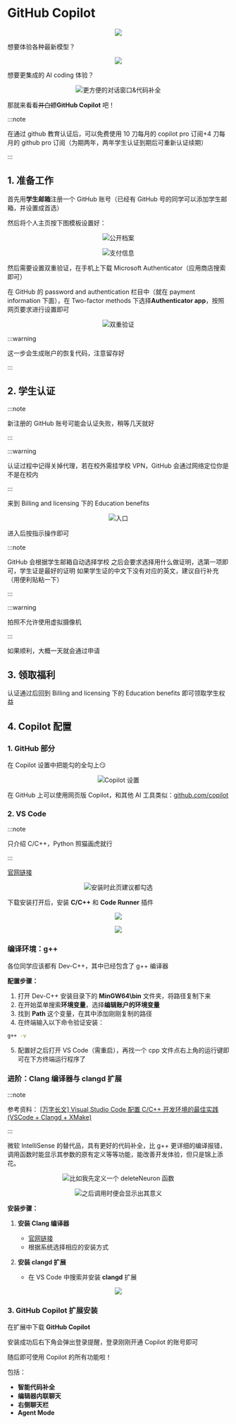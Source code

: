 # GitHub Copilot

<div style="text-align: center;">

![](https://cloud.tsinghua.edu.cn/f/9f1f76c21f1a4b99b11c/?dl=1)

</div>

想要体验各种最新模型？

<div style="text-align: center;">

![](https://cloud.tsinghua.edu.cn/f/5ebd11963c4a432db045/?dl=1)

</div>

想要更集成的 AI coding 体验？

<div style="text-align: center;">

![更方便的对话窗口&代码补全](https://cloud.tsinghua.edu.cn/f/962377f286c848f7aab6/?dl=1)

</div>

那就来看看~~并白嫖~~**GitHub Copilot** 吧！

:::note

在通过 github 教育认证后，可以免费使用 10 刀每月的 copilot pro 订阅+4 刀每月的 github pro 订阅（为期两年，两年学生认证到期后可重新认证续期）

:::

## 1. 准备工作

首先用**学生邮箱**注册一个 GitHub 账号（已经有 GitHub 号的同学可以添加学生邮箱，并设置成首选）

然后将个人主页按下图模板设置好：

<div style="text-align: center;">

![公开档案](https://cloud.tsinghua.edu.cn/f/00c752a6701241b3a6f1/?dl=1)

</div>

<div style="text-align: center;">

![支付信息](https://cloud.tsinghua.edu.cn/f/fecb151fb46b40848469/?dl=1)

</div>

然后需要设置双重验证，在手机上下载 Microsoft Authenticator（应用商店搜索即可）

在 GitHub 的 password and authentication 栏目中（就在 payment information 下面），在 Two-factor methods 下选择**Authenticator app**，按照网页要求进行设置即可

<div style="text-align: center;">

![双重验证](https://cloud.tsinghua.edu.cn/f/3d4a25df739b4a66a4fc/?dl=1)

</div>

:::warning

这一步会生成账户的恢复代码，注意留存好

:::

## 2. 学生认证

:::note

新注册的 GitHub 账号可能会认证失败，稍等几天就好

:::

:::warning

认证过程中记得关掉代理，若在校外需挂学校 VPN，GitHub 会通过网络定位你是不是在校内

:::

来到 Billing and licensing 下的 Education benefits

<div style="text-align: center;">

![入口](https://cloud.tsinghua.edu.cn/f/4d1e24f3f312493ebc54/?dl=1)

</div>

进入后按指示操作即可

:::note

GitHub 会根据学生邮箱自动选择学校
之后会要求选择用什么做证明，选第一项即可，学生证是最好的证明
如果学生证的中文下没有对应的英文，建议自行补充（用便利贴粘一下）

:::

:::warning

拍照不允许使用虚拟摄像机

:::

如果顺利，大概一天就会通过申请

## 3. 领取福利

认证通过后回到 Billing and licensing 下的 Education benefits 即可领取学生权益

## 4. Copilot 配置

### 1. GitHub 部分

在 Copilot 设置中把能勾的全勾上😏

<div style="text-align: center;">

![Copilot 设置](https://cloud.tsinghua.edu.cn/f/d16d169140c64ae093e4/?dl=1)

</div>

在 GitHub 上可以使用网页版 Copilot，和其他 AI 工具类似：[github.com/copilot](https://github.com/copilot)

### 2. VS Code

:::note

只介绍 C/C++，Python 照猫画虎就行

:::

[官网链接](https://code.visualstudio.com/)

<div style="text-align: center;">

![安装时此页建议都勾选](https://cloud.tsinghua.edu.cn/f/c1cdbced69f04efe8899/?dl=1)

</div>

下载安装打开后，安装 **C/C++** 和 **Code Runner** 插件

<div style="text-align: center;">

![](https://cloud.tsinghua.edu.cn/f/f24218f47ccf4f458ef0/?dl=1)

</div>

<div style="text-align: center;">

![](https://cloud.tsinghua.edu.cn/f/b1accf61e57d4245b017/?dl=1)

</div>

### 编译环境：g++

各位同学应该都有 Dev-C++，其中已经包含了 g++ 编译器

**配置步骤：**

1. 打开 Dev-C++ 安装目录下的 **MinGW64\bin** 文件夹，将路径复制下来
2. 在开始菜单搜索**环境变量**，选择**编辑账户的环境变量**
3. 找到 **Path** 这个变量，在其中添加刚刚复制的路径
4. 在终端输入以下命令验证安装：

```bash
g++ -v
```

5. 配置好之后打开 VS Code（需重启），再找一个 cpp 文件点右上角的运行键即可在下方终端运行程序了

### 进阶：Clang 编译器与 clangd 扩展

:::note

参考资料：
[[万字长文] Visual Studio Code 配置 C/C++ 开发环境的最佳实践(VSCode + Clangd + XMake)](https://zhuanlan.zhihu.com/p/398790625)

:::

微软 IntelliSense 的替代品，具有更好的代码补全，比 g++ 更详细的编译报错，调用函数时能显示其参数的原有定义等等功能，能改善开发体验，但只是锦上添花。

<div style="text-align: center;">

![比如我先定义一个 deleteNeuron 函数](https://cloud.tsinghua.edu.cn/f/062a3e810ca141b594f7/?dl=1)

</div>

<div style="text-align: center;">

![之后调用时便会显示出其意义](https://cloud.tsinghua.edu.cn/f/6ac80dad6a014c8598b8/?dl=1)

</div>

**安装步骤：**

1. **安装 Clang 编译器**
   - [官网链接](https://clang.llvm.org/)
   - 根据系统选择相应的安装方式

2. **安装 clangd 扩展**
   - 在 VS Code 中搜索并安装 **clangd** 扩展

<div style="text-align: center;">

![](https://cloud.tsinghua.edu.cn/f/ef8b994dd74e42dc8570/?dl=1)

</div>

### 3. GitHub Copilot 扩展安装

在扩展中下载 **GitHub Copilot**

安装成功后右下角会弹出登录提醒，登录刚刚开通 Copilot 的账号即可

随后即可使用 Copilot 的所有功能啦！

包括：
- **智能代码补全**
- **编辑器内联聊天**  
- **右侧聊天栏**
- **Agent Mode**